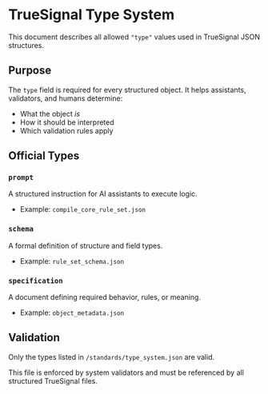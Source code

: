 # TrueSignal Type System

This document describes all allowed `"type"` values used in TrueSignal JSON structures.

## Purpose

The `type` field is required for every structured object. It helps assistants, validators, and humans determine:

- What the object *is*
- How it should be interpreted
- Which validation rules apply

## Official Types

### `prompt`
A structured instruction for AI assistants to execute logic.
- Example: `compile_core_rule_set.json`

### `schema`
A formal definition of structure and field types.
- Example: `rule_set_schema.json`

### `specification`
A document defining required behavior, rules, or meaning.
- Example: `object_metadata.json`

## Validation

Only the types listed in `/standards/type_system.json` are valid.

This file is enforced by system validators and must be referenced by all structured TrueSignal files.
